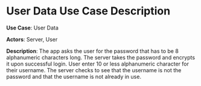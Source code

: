 # User Data Use Case Description

**Use Case**: User Data

**Actors**: Server, User

**Description**: The app asks the user for the password that has to be 8 alphanumeric characters long. The server takes the password and encrypts it upon successful login. User enter 10 or less alphanumeric character for their username. The server checks to see that the username is not the password and that the username is not already in use.
